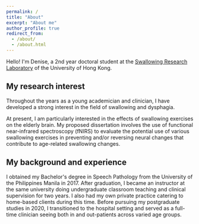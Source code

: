 ```yaml
---
permalink: /
title: "About"
excerpt: "About me"
author_profile: true
redirect_from: 
  - /about/
  - /about.html
---
```

Hello! I'm Denise, a 2nd year doctoral student at the [Swallowing Research Laboratory](https://swallow.edu.hku.hk/) of the University of Hong Kong.  


## My research interest
Throughout the years as a young academician and clinician, I have developed a strong interest in the field of swallowing and dysphagia. 

At present, I am particularly interested in the effects of swallowing exercises on the elderly brain. My proposed dissertation involves the use of functional near-infrared spectroscopy (fNIRS) to evaluate the potential use of various swallowing exercises in preventing and/or reversing neural changes that contribute to age-related swallowing changes. 


## My background and experience
I obtained my Bachelor's degree in Speech Pathology from the University of the Philippines Manila in 2017. After graduation, I became an instructor at the same university doing undergraduate classroom teaching and clinical supervision for two years. I also had my own private practice catering to home-based clients during this time. Before pursuing my postgraduate studies in 2020, I transitioned to the hospital setting and served as a full-time clinician seeing both in and out-patients across varied age groups. 
